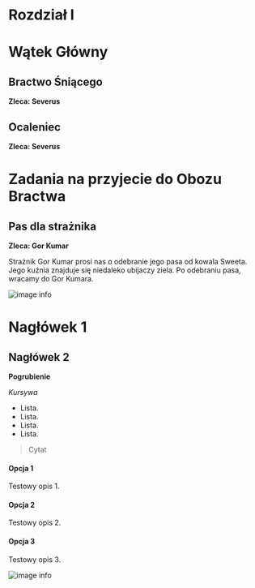 # Rozdział I

# Wątek Główny

## Bractwo Śniącego

**Zleca: Severus**

## Ocaleniec

**Zleca: Severus**

# Zadania na przyjecie do Obozu Bractwa

## Pas dla strażnika

**Zleca: Gor Kumar**

Strażnik Gor Kumar prosi nas o odebranie jego pasa od kowala Sweeta. Jego kuźnia znajduje się niedaleko ubijaczy ziela. Po odebraniu pasa, wracamy do Gor Kumara.

![image info](https://i.imgur.com/FznkExH.png)

# Nagłówek 1

## Nagłówek 2

**Pogrubienie**

_Kursywa_

- Lista.
- Lista.
- Lista.
- Lista.

> Cytat

<!-- tabs:start -->

#### **Opcja 1**

Testowy opis 1.

#### **Opcja 2**

Testowy opis 2.

#### **Opcja 3**

Testowy opis 3.

<!-- tabs:end -->

![image info](https://i.imgur.com/FznkExH.png)
